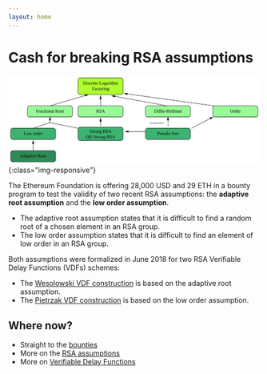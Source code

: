 ```yaml
---
layout: home
---
```


# Cash for breaking RSA assumptions

![Relations between RSA assumptions](/assets/img/RSA-ref.svg){:class="img-responsive"}

The Ethereum Foundation is offering 28,000 USD and 29 ETH in a bounty program to test the validity of two recent RSA assumptions: the **adaptive root assumption** and the **low order assumption**. 

 * The adaptive root assumption states that it is difficult to find a random root of a chosen element in an RSA group.
 * The low order assumption states that it is difficult to find an element of low order in an RSA group.

Both assumptions were formalized in June 2018 for two RSA Verifiable Delay Functions (VDFs) schemes:

* The [Wesolowski VDF construction](https://eprint.iacr.org/2018/623.pdf) is based on the adaptive root assumption.
* The [Pietrzak VDF construction](https://eprint.iacr.org/2018/627.pdf) is based on the low order assumption.

## Where now?

 * Straight to the [bounties](bounties)
 * More on the [RSA assumptions](rsa-assumptions)
 * More on [Verifiable Delay Functions](https://vdfresearch.org)
